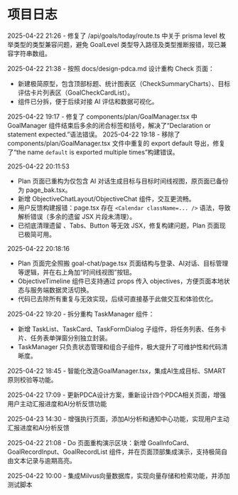 # 项目日志

2025-04-22 21:26 - 修复了 /api/goals/today/route.ts 中关于 prisma level 枚举类型的类型兼容问题，避免 GoalLevel 类型导入路径及类型推断报错，现已兼容字符串数组。

2025-04-22 21:38 - 按照 docs/design-pdca.md 设计重构 Check 页面：
- 新建极简原型，包含顶部标题、统计图表区（CheckSummaryCharts）、目标评估卡片列表区（GoalCheckCardList）。
- 组件已分拆，便于后续对接 AI 评估和数据可视化。

2025-04-22 19:17 - 修复了 components/plan/GoalManager.tsx 中 GoalManager 组件结束后多余的闭合标签和括号，解决了“Declaration or statement expected.”语法错误。
2025-04-22 19:18 - 移除了 components/plan/GoalManager.tsx 文件中重复的 export default 导出，修复了“the name `default` is exported multiple times”构建错误。

2025-04-22 20:11:53
- Plan 页面已重构为仅包含 AI 对话生成目标与目标时间线视图，原页面已备份为 page_bak.tsx。
- 新增 ObjectiveChatLayout/ObjectiveChat 组件，交互更流畅。
- 用户反馈构建报错：page.tsx 存在 `<Calendar className=... />` 语法，导致解析错误（多余的遗留 JSX 片段未清理）。
- 已彻底清理遗留 <Calendar>、Tabs、Button 等无效 JSX，修复构建问题，Plan 页面现已极简可用。

2025-04-22 20:18:16
- Plan 页面完全照搬 goal-chat/page.tsx 页面结构与登录、AI对话、目标管理等逻辑，并在右上角加“时间线视图”按钮。
- ObjectiveTimeline 组件已支持通过 props 传入 objectives，方便页面本地状态与服务端数据灵活切换。
- 代码已去除所有重复与无效实现，后续可直接基于此做交互和体验优化。

2025-04-22 19:20 - 拆分重构 TaskManager 组件：
- 新增 TaskList、TaskCard、TaskFormDialog 子组件，将任务列表、任务卡片、任务表单弹窗分别独立封装。
- TaskManager 只负责状态管理和组合子组件，极大提升了可维护性和代码清晰度。

2025-04-22 18:45 - 智能化改造GoalManager.tsx，集成AI生成目标、SMART原则校验等功能。

2025-04-22 17:09 - 更新PDCA设计方案，重新设计四个PDCA相关页面，增强用户主动汇报进度和AI分析反馈功能

2025-04-23 14:30 - 增强执行页面，添加AI分析和通知中心功能，实现用户主动汇报进度和AI分析反馈

2025-04-22 21:08 - Do 页面重构演示区块：新增 GoalInfoCard、GoalRecordInput、GoalRecordList 组件，并在页面顶部集成演示，支持极简自由文本记录与逾期高亮。

2025-04-22 10:00 - 集成Milvus向量数据库，实现向量存储和检索功能，并添加测试脚本